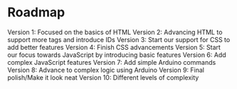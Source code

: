 # Roadmap
Version 1: Focused on the basics of HTML
Version 2: Advancing HTML to support more tags and introduce IDs 
Version 3: Start our support for CSS to add better features
Version 4: Finish CSS advancements
Version 5: Start our focus towards JavaScript by introducing basic features
Version 6: Add complex JavaScript features
Version 7: Add simple Arduino commands
Version 8: Advance to complex logic using Arduino
Version 9: Final polish/Make it look neat
Version 10: Different levels of complexity
